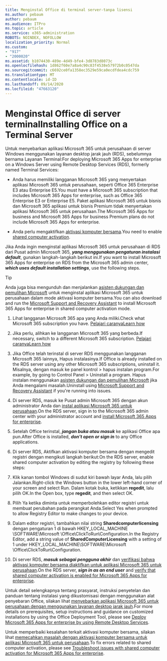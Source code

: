 ```yaml
---
title: Menginstal Office di terminal server-tanpa lisensi
ms.author: pebaum
author: pebaum
ms.audience: ITPro
ms.topic: article
ms.service: o365-administration
ROBOTS: NOINDEX, NOFOLLOW
localization_priority: Normal
ms.custom:
- "917"
- "2000020"
ms.assetid: b1074430-489e-4d49-bfe4-3d8783d8073c
ms.openlocfilehash: 1d862f60e7a8a4c90c83f4538e57972b0c0547da
ms.sourcegitcommit: c6692ce0fa1358ec3529e59ca0ecdfdea4cdc759
ms.translationtype: MT
ms.contentlocale: id-ID
ms.lasthandoff: 09/14/2020
ms.locfileid: "47663120"
---
```

# <a name="installing-office-on-a-terminal-server"></a><span data-ttu-id="4f2cf-102">Menginstal Office di server terminal</span><span class="sxs-lookup"><span data-stu-id="4f2cf-102">Installing Office on a Terminal Server</span></span>

<span data-ttu-id="4f2cf-103">Untuk menyebarkan aplikasi Microsoft 365 untuk perusahaan di server Windows menggunakan layanan desktop jarak jauh (RDS), sebelumnya bernama Layanan Terminal:</span><span class="sxs-lookup"><span data-stu-id="4f2cf-103">For deploying Microsoft 365 Apps for enterprise on a Windows Server using Remote Desktop Services (RDS), formerly named Terminal Services:</span></span>
  
- <span data-ttu-id="4f2cf-104">Anda harus memiliki langganan Microsoft 365 yang menyertakan aplikasi Microsoft 365 untuk perusahaan, seperti Office 365 Enterprise E3 atau Enterprise E5.</span><span class="sxs-lookup"><span data-stu-id="4f2cf-104">You must have a Microsoft 365 subscription that includes Microsoft 365 Apps for enterprise, such as Office 365 Enterprise E3 or Enterprise E5.</span></span> <span data-ttu-id="4f2cf-105">Paket aplikasi Microsoft 365 untuk bisnis dan Microsoft 365 aplikasi untuk bisnis Premium tidak menyertakan aplikasi Microsoft 365 untuk perusahaan.</span><span class="sxs-lookup"><span data-stu-id="4f2cf-105">The Microsoft 365 Apps for business and Microsoft 365 Apps for business Premium plans do not include Microsoft 365 Apps for enterprise.</span></span>

- <span data-ttu-id="4f2cf-106">Anda perlu mengaktifkan [aktivasi komputer bersama](https://docs.microsoft.com/DeployOffice/overview-shared-computer-activation).</span><span class="sxs-lookup"><span data-stu-id="4f2cf-106">You need to enable [shared computer activation](https://docs.microsoft.com/DeployOffice/overview-shared-computer-activation).</span></span>

<span data-ttu-id="4f2cf-107">Jika Anda ingin menginstal aplikasi Microsoft 365 untuk perusahaan di RDS dari Pusat admin Microsoft 365, ***yang menggunakan pengaturan instalasi default***, gunakan langkah-langkah berikut ini.</span><span class="sxs-lookup"><span data-stu-id="4f2cf-107">If you want to install Microsoft 365 Apps for enterprise on RDS from the Microsoft 365 admin center, ***which uses default installation settings***, use the following steps.</span></span>

> [!TIP]
> <span data-ttu-id="4f2cf-108">Anda juga bisa mengunduh dan menjalankan [asisten dukungan dan pemulihan Microsoft](https://aka.ms/SaRA_OfficeSCA_M365Portal) untuk menginstal aplikasi Microsoft 365 untuk perusahaan dalam mode aktivasi komputer bersama.</span><span class="sxs-lookup"><span data-stu-id="4f2cf-108">You can also download and run the [Microsoft Support and Recovery Assistant](https://aka.ms/SaRA_OfficeSCA_M365Portal) to install Microsoft 365 Apps for enterprise in shared computer activation mode.</span></span>
  
1. <span data-ttu-id="4f2cf-109">Lihat langganan Microsoft 365 apa yang Anda miliki.</span><span class="sxs-lookup"><span data-stu-id="4f2cf-109">Check what Microsoft 365 subscription you have.</span></span> [<span data-ttu-id="4f2cf-110">Pelajari caranya</span><span class="sxs-lookup"><span data-stu-id="4f2cf-110">Learn how</span></span>](https://docs.microsoft.com/microsoft-365/admin/admin-overview/what-subscription-do-i-have)

2. <span data-ttu-id="4f2cf-111">Jika perlu, alihkan ke langganan Microsoft 365 yang berbeda.</span><span class="sxs-lookup"><span data-stu-id="4f2cf-111">If necessary, switch to a different Microsoft 365 subscription.</span></span> [<span data-ttu-id="4f2cf-112">Pelajari caranya</span><span class="sxs-lookup"><span data-stu-id="4f2cf-112">Learn how</span></span>](https://docs.microsoft.com/microsoft-365/commerce/subscriptions/switch-to-a-different-plan)

3. <span data-ttu-id="4f2cf-113">Jika Office telah terinstal di server RDS menggunakan langganan Microsoft 365 lainnya, Hapus instalasinya.</span><span class="sxs-lookup"><span data-stu-id="4f2cf-113">If Office is already installed on the RDS server using any other Microsoft 365 subscriptions, uninstall it.</span></span> <span data-ttu-id="4f2cf-114">Misalnya, dengan masuk ke panel kontrol \> hapus instalan program.</span><span class="sxs-lookup"><span data-stu-id="4f2cf-114">For example, by going to Control Panel \> Uninstall a program.</span></span> <span data-ttu-id="4f2cf-115">Hapus instalan menggunakan [asisten dukungan dan pemulihan Microsoft](https://aka.ms/SARA-OfficeUninstall-Alchemy) jika Anda mengalami masalah.</span><span class="sxs-lookup"><span data-stu-id="4f2cf-115">Uninstall using [Microsoft Support and Recovery Assistant](https://aka.ms/SARA-OfficeUninstall-Alchemy) if you're running into issues.</span></span>

4. <span data-ttu-id="4f2cf-116">Di server RDS, masuk ke Pusat admin Microsoft 365 dengan akun administrator Anda dan [instal aplikasi Microsoft 365 untuk perusahaan](https://portal.office.com/OLS/MySoftware.aspx).</span><span class="sxs-lookup"><span data-stu-id="4f2cf-116">On the RDS server, sign in to the Microsoft 365 admin center with your administrator account and [install Microsoft 365 Apps for enterprise](https://portal.office.com/OLS/MySoftware.aspx).</span></span>

5. <span data-ttu-id="4f2cf-117">Setelah Office terinstal, ***jangan buka atau masuk*** ke aplikasi Office apa pun.</span><span class="sxs-lookup"><span data-stu-id="4f2cf-117">After Office is installed, ***don't open or sign in*** to any Office applications.</span></span>

6. <span data-ttu-id="4f2cf-118">Di server RDS, Aktifkan aktivasi komputer bersama dengan mengedit registri dengan mengikuti langkah berikut:</span><span class="sxs-lookup"><span data-stu-id="4f2cf-118">On the RDS server, enable shared computer activation by editing the registry by following these steps:</span></span>

1. <span data-ttu-id="4f2cf-119">Klik kanan tombol Windows di sudut kiri bawah layar Anda, lalu pilih Jalankan.</span><span class="sxs-lookup"><span data-stu-id="4f2cf-119">Right-click the Windows button in the lower left-hand corner of your screen and select Run.</span></span> <span data-ttu-id="4f2cf-120">Dalam kotak buka, ketikkan **regedit**, lalu pilih OK.</span><span class="sxs-lookup"><span data-stu-id="4f2cf-120">In the Open box, type **regedit**, and then select OK.</span></span>

2. <span data-ttu-id="4f2cf-121">Pilih Ya ketika diminta untuk memperbolehkan editor registri untuk membuat perubahan pada perangkat Anda.</span><span class="sxs-lookup"><span data-stu-id="4f2cf-121">Select Yes when prompted to allow Registry Editor to make changes to your device.</span></span>

3. <span data-ttu-id="4f2cf-122">Dalam editor registri, tambahkan nilai string **Sharedcomputerlicensing** dengan pengaturan 1 di bawah HKEY_LOCAL_MACHINE \SOFTWARE\Microsoft \Office\ClickToRun\Configuration.</span><span class="sxs-lookup"><span data-stu-id="4f2cf-122">In the Registry Editor, add a string value of **SharedComputerLicensing** with a setting of 1 under HKEY_LOCAL_MACHINE\SOFTWARE\Microsoft \Office\ClickToRun\Configuration.</span></span>

7. <span data-ttu-id="4f2cf-123">Di server RDS, ***masuk sebagai pengguna akhir*** dan [verifikasi bahwa aktivasi komputer bersama diaktifkan untuk aplikasi Microsoft 365 untuk perusahaan](https://docs.microsoft.com/DeployOffice/troubleshoot-shared-computer-activation#verify-that-activation-for-microsoft-365-apps-succeeded).</span><span class="sxs-lookup"><span data-stu-id="4f2cf-123">On the RDS server, ***sign in as an end user*** and [verify that shared computer activation is enabled for Microsoft 365 Apps for enterprise](https://docs.microsoft.com/DeployOffice/troubleshoot-shared-computer-activation#verify-that-activation-for-microsoft-365-apps-succeeded).</span></span>

<span data-ttu-id="4f2cf-124">Untuk detail selengkapnya tentang prasyarat, instruksi penyetelan dan panduan tentang instalasi yang dikustomisasi dengan menggunakan alat penyebaran Office, silakan lihat [menyebarkan aplikasi Microsoft 365 untuk perusahaan dengan menggunakan layanan desktop jarak jauh](https://docs.microsoft.com/DeployOffice/deploy-microsoft-365-apps-remote-desktop-services).</span><span class="sxs-lookup"><span data-stu-id="4f2cf-124">For more details on prerequisites, setup instructions and guidance on customized installations by using the Office Deployment Tool, please see [Deploy Microsoft 365 Apps for enterprise by using Remote Desktop Services](https://docs.microsoft.com/DeployOffice/deploy-microsoft-365-apps-remote-desktop-services).</span></span>
  
<span data-ttu-id="4f2cf-125">Untuk memperbaiki kesalahan terkait aktivasi komputer bersama, silakan lihat [memecahkan masalah dengan aktivasi komputer bersama untuk aplikasi Microsoft 365 untuk perusahaan](https://docs.microsoft.com/DeployOffice/troubleshoot-shared-computer-activation).</span><span class="sxs-lookup"><span data-stu-id="4f2cf-125">To fix errors related to shared computer activation, please see [Troubleshoot issues with shared computer activation for Microsoft 365 Apps for enterprise](https://docs.microsoft.com/DeployOffice/troubleshoot-shared-computer-activation).</span></span>
  